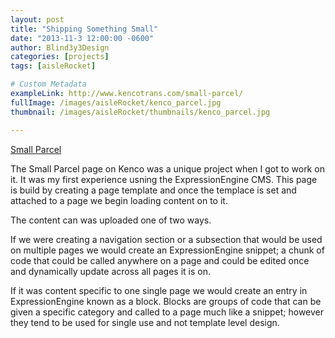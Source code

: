 ```yaml
---
layout: post
title: "Shipping Something Small"
date: "2013-11-3 12:00:00 -0600"
author: Blind3y3Design
categories: [projects]
tags: [aisleRocket]

# Custom Metadata
exampleLink: http://www.kencotrans.com/small-parcel/
fullImage: /images/aisleRocket/kenco_parcel.jpg
thumbnail: /images/aisleRocket/thumbnails/kenco_parcel.jpg

---
```


[Small Parcel](http://www.kencotrans.com/small-parcel)

The Small Parcel page on Kenco was a unique project when I got to work on it. It was my first experience usning the ExpressionEngine CMS. This page is build by creating a page template and once the templace is set and attached to a page we begin loading content on to it.

<!--more-->

The content can was uploaded one of two ways.

If we were creating a navigation section or a subsection that would be used on multiple pages we would create an ExpressionEngine snippet; a chunk of code that could be called anywhere on a page and could be edited once and dynamically update across all pages it is on.

If it was content specific to one single page we would create an entry in ExpressionEngine known as a block. Blocks are groups of code that can be given a specific category and called to a page much like a snippet; however they tend to be used for single use and not template level design.